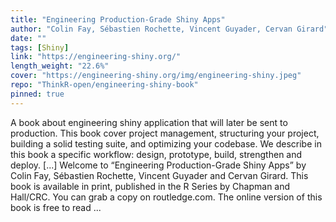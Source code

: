 ```yaml
---
title: "Engineering Production-Grade Shiny Apps"
author: "Colin Fay, Sébastien Rochette, Vincent Guyader, Cervan Girard"
date: ""
tags: [Shiny]
link: "https://engineering-shiny.org/"
length_weight: "22.6%"
cover: "https://engineering-shiny.org/img/engineering-shiny.jpeg"
repo: "ThinkR-open/engineering-shiny-book"
pinned: true
---
```


A book about engineering shiny application that will later be sent to production. This book cover project management, structuring your project, building a solid testing suite, and optimizing your codebase. We describe in this book a specific workflow: design, prototype, build, strengthen and deploy. [...] Welcome to “Engineering Production-Grade Shiny Apps” by Colin Fay, Sébastien Rochette, Vincent Guyader and Cervan Girard. This book is available in print, published in the R Series by Chapman and Hall/CRC. You can grab a copy on routledge.com. The online version of this book is free to read ...
